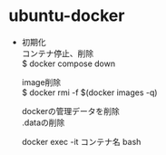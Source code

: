 # ubuntu-docker
- 初期化  
コンテナ停止、削除     
$ docker compose down  

  image削除  
$ docker rmi -f  $(docker images -q)  

  dockerの管理データを削除  
  .dataの削除  
  
  docker exec -it コンテナ名 bash
